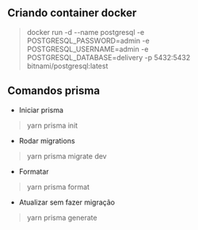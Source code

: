 ## Criando container docker
> docker run -d --name postgresql -e POSTGRESQL_PASSWORD=admin -e POSTGRESQL_USERNAME=admin -e POSTGRESQL_DATABASE=delivery -p 5432:5432 bitnami/postgresql:latest



## Comandos prisma
- Iniciar prisma 
> yarn prisma init

- Rodar migrations
> yarn prisma migrate dev

- Formatar 
> yarn prisma format

- Atualizar sem fazer migração
> yarn prisma generate